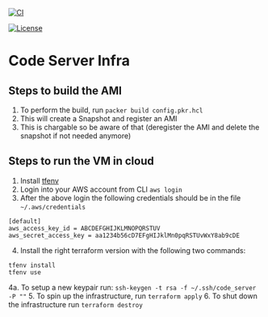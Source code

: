 [![CI](https://github.com/tanayseven/code-server-infra/actions/workflows/ci.yml/badge.svg)](https://github.com/tanayseven/code-server-infra/actions/workflows/ci.yml)

[![License](https://img.shields.io/github/license/tanayseven/code-server-infra.svg)](https://opensource.org/licenses/MIT)

Code Server Infra
=================

Steps to build the AMI
----------------------

1. To perform the build, run `packer build config.pkr.hcl`
2. This will create a Snapshot and register an AMI
3. This is chargable so be aware of that (deregister the AMI and delete the snapshot if not needed anymore)

Steps to run the VM in cloud
----------------------------

1. Install [tfenv](https://github.com/tfutils/tfenv)
2. Login into your AWS account from CLI `aws login`
3. After the above login the following credentials should be in the file `~/.aws/credentials`
```
[default]
aws_access_key_id = ABCDEFGHIJKLMNOPQRSTUV
aws_secret_access_key = aa1234b56cD7EFgHIJklMn0pqRSTUvWxY8ab9cDE
```
4. Install the right terraform version with the following two commands:
```
tfenv install
tfenv use
```
4a. To setup a new keypair run: `ssh-keygen -t rsa -f ~/.ssh/code_server -P ""`
5. To spin up the infrastructure, run `terraform apply`
6. To shut down the infrastructure run `terraform destroy`
